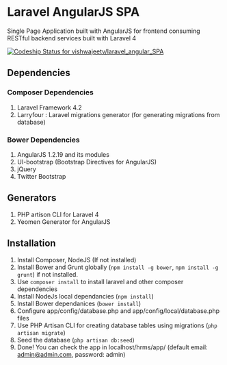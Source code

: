 # Laravel AngularJS SPA
Single Page Application built with AngularJS for frontend consuming RESTful backend services built with Laravel 4

[ ![Codeship Status for vishwajeetv/laravel_angular_SPA](https://www.codeship.io/projects/ecb67f10-edb0-0131-d564-6aa82b9d02a6/status)](https://www.codeship.io/projects/26723)
## Dependencies
### Composer Dependencies
1. Laravel Framework 4.2
2. Larryfour : Laravel migrations generator (for generating migrations from database)

### Bower Dependencies
1. AngularJS 1.2.19 and its modules
2. UI-bootstrap (Bootstrap Directives for AngularJS)
3. jQuery
4. Twitter Bootstrap

## Generators
1. PHP artison CLI for Laravel 4
2. Yeomen Generator for AngularJS

## Installation
1. Install Composer, NodeJS (If not installed)
2. Install Bower and Grunt globally (`npm install -g bower`, `npm install -g grunt`) if not installed.
3. Use `composer install` to install laravel and other composer dependencies
4. Install NodeJs local dependancies (`npm install`)
5. Install Bower dependanices (`bower install`)
6. Configure app/config/database.php and app/config/local/database.php files
7. Use PHP Artisan CLI for creating database tables using migrations (`php artisan migrate`)
8. Seed the database (`php artisan db:seed`)
9. Done! You can check the app in localhost/hrms/app/ (default email: admin@admin.com, password: admin)

